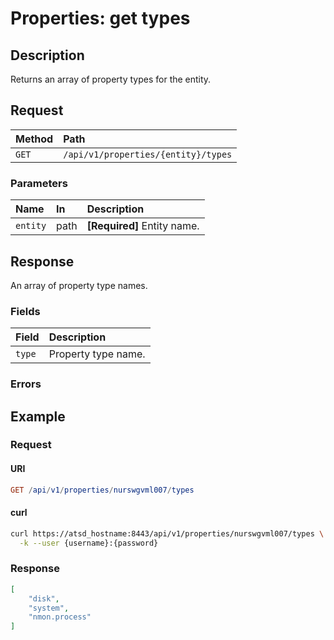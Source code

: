 # Properties: get types

## Description

Returns an array of property types for the entity.

## Request

| **Method** | **Path** |
|:---|:---|
| `GET` | `/api/v1/properties/{entity}/types` |

### Parameters

| **Name** | **In** | **Description** |
|:---|:---|:---|
| `entity` | path | **[Required]** Entity name. |

## Response

An array of property type names.

### Fields

| **Field** | **Description** |
|:---|:---|
| `type` | Property type name. |

### Errors

## Example

### Request

#### URI

```elm
GET /api/v1/properties/nurswgvml007/types
```

#### curl

```bash
curl https://atsd_hostname:8443/api/v1/properties/nurswgvml007/types \
  -k --user {username}:{password}
```

### Response

```json
[
    "disk",
    "system",
    "nmon.process"
]
```